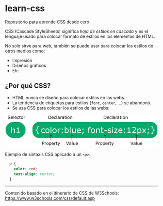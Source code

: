 # learn-css
Repositorio para aprende CSS desde cero

CSS (Cascade StyleSheets) significa *hoja de estilos en cascada* y es el lenguaje usado para colocar formato de estilos en los elementos de HTML.

No solo sirve para web, también se puede usar para colocar los estilos de otros medios como:

- Impresión
- Diseños gráficos
- Etc.

## ¿Por qué CSS?

- HTML nunca se diseño para colocar estilos en las webs.
- La tendencia de etiquetas para estilos (`font`, `center`, ...) se abandonó.
- Se usa CSS para colocar los estilos de las webs:

![alt text](image.png)

Ejemplo de sintaxis CSS aplicado a un `<p>`:

```css
  p {
    color: red;
    text-align: center;
  }
```

---

Contenido basado en el itinerario de CSS de W3Schools: https://www.w3schools.com/css/default.asp